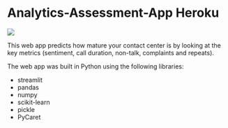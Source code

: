 # Analytics-Assessment-App Heroku
![](https://skappal7.files.wordpress.com/2021/07/cropped-cropped-cropped-9datadojo-1.png)

This web app predicts how mature your contact center is by looking at the key metrics (sentiment, call duration, non-talk, complaints and repeats).

The web app was built in Python using the following libraries:
* streamlit
* pandas
* numpy
* scikit-learn
* pickle
* PyCaret
